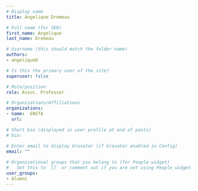 ```yaml
---
# Display name
title: Angelique Dremeau

# Full name (for SEO)
first_name: Angelique
last_name: Dremeau

# Username (this should match the folder name)
authors:
- angeliqueD

# Is this the primary user of the site?
superuser: false

# Role/position
role: Assoc. Professor

# Organizations/Affiliations
organizations:
- name:  ENSTA
  url: 

# Short bio (displayed in user profile at end of posts)
# bio: 

# Enter email to display Gravatar (if Gravatar enabled in Config)
email: ""
  
# Organizational groups that you belong to (for People widget)
#   Set this to `[]` or comment out if you are not using People widget.  
user_groups: 
- Alumni
---
```

